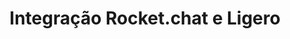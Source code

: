 ---
title: Integração Rocket.chat e Ligero
description: Webinar com guias de como integrar Rocket.Chat e Ligero
webinarID: 001
dateEvent: 2018-05-22 10:00:00
webinarURL: https://youtube.com/embed/_LDVryNlWuw
bgSize: cover
bgColor: 030c1a
off-team-host: Diego Dorgam
off-team-host-image: "/images/team/member/diego-dorgam-01.jpg"
off-team-host-role: Bot Engineer
language: Brazil
gmt: -3
cover: https://img.youtube.com/vi/_LDVryNlWuw/maxresdefault.jpg
categories:
  - Webinars
---